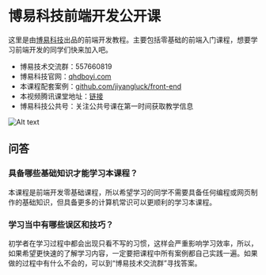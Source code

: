 # 博易科技前端开发公开课

这里是由[博易科技](http://www.qhdboyi.com)出品的前端开发教程。主要包括零基础的前端入门课程，想要学习前端开发的同学们快来加入吧。

* 博易技术交流群：557660819
* 博易科技官网：[qhdboyi.com](http://www.qhdboyi.com)
* 本课程配套案例：[github.com/jiyangluck/front-end](https://github.com/jiyangluck/front-end)
* 本视频腾讯课堂地址：[链接]()
* 博易科技公共号：关注公共号课在第一时间获取教学信息

![Alt text](https://avatars2.githubusercontent.com/u/22658271?v=3&s=466)


## 问答

### 具备哪些基础知识才能学习本课程？
本课程是前端开发零基础课程，所以希望学习的同学不需要具备任何编程或网页制作的基础知识，但具备更多的计算机常识可以更顺利的学习本课程。

### 学习当中有哪些误区和技巧？
初学者在学习过程中都会出现只看不写的习惯，这样会严重影响学习效率，所以，如果希望更快速的了解学习内容，一定要把课程中所有案例都自己实践一遍。如果做的过程中有什么不会的，可以到“博易技术交流群”寻找答案。


